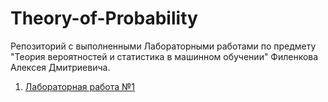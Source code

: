# Theory-of-Probability

Репозиторий с выполненными Лабораторными работами по предмету "Теория вероятностей и статистика в машинном обучении" Филенкова Алексея Дмитриевича.

1. <a href="https://github.com/Aleshka5/Theory-of-Probability/tree/laboratory_work_1">Лабораторная работа №1<a/>
